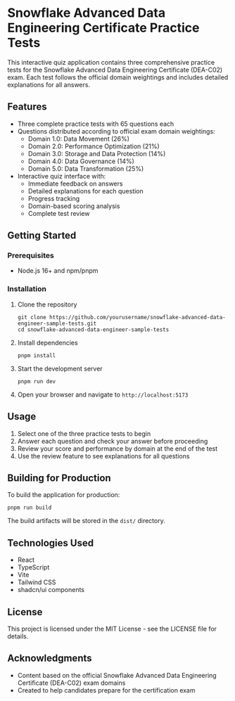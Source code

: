 # Snowflake Advanced Data Engineering Certificate Practice Tests

This interactive quiz application contains three comprehensive practice tests for the Snowflake Advanced Data Engineering Certificate (DEA-C02) exam. Each test follows the official domain weightings and includes detailed explanations for all answers.

## Features

- Three complete practice tests with 65 questions each
- Questions distributed according to official exam domain weightings:
  - Domain 1.0: Data Movement (26%)
  - Domain 2.0: Performance Optimization (21%)
  - Domain 3.0: Storage and Data Protection (14%)
  - Domain 4.0: Data Governance (14%)
  - Domain 5.0: Data Transformation (25%)
- Interactive quiz interface with:
  - Immediate feedback on answers
  - Detailed explanations for each question
  - Progress tracking
  - Domain-based scoring analysis
  - Complete test review

## Getting Started

### Prerequisites

- Node.js 16+ and npm/pnpm

### Installation

1. Clone the repository
   ```
   git clone https://github.com/yourusername/snowflake-advanced-data-engineer-sample-tests.git
   cd snowflake-advanced-data-engineer-sample-tests
   ```

2. Install dependencies
   ```
   pnpm install
   ```

3. Start the development server
   ```
   pnpm run dev
   ```

4. Open your browser and navigate to `http://localhost:5173`

## Usage

1. Select one of the three practice tests to begin
2. Answer each question and check your answer before proceeding
3. Review your score and performance by domain at the end of the test
4. Use the review feature to see explanations for all questions

## Building for Production

To build the application for production:

```
pnpm run build
```

The build artifacts will be stored in the `dist/` directory.

## Technologies Used

- React
- TypeScript
- Vite
- Tailwind CSS
- shadcn/ui components

## License

This project is licensed under the MIT License - see the LICENSE file for details.

## Acknowledgments

- Content based on the official Snowflake Advanced Data Engineering Certificate (DEA-C02) exam domains
- Created to help candidates prepare for the certification exam
